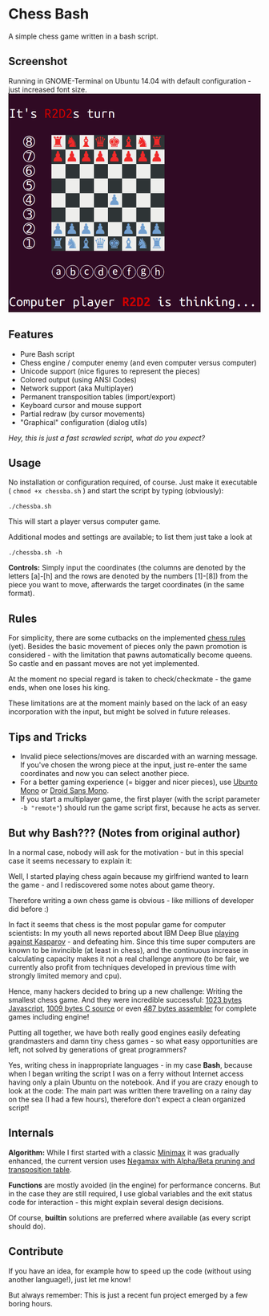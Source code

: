 Chess Bash
==========
A simple chess game written in a bash script.

Screenshot
----------
Running in GNOME-Terminal on Ubuntu 14.04 with default configuration - just increased font size.
![ChessBa.sh in action](screenshot.png?raw=true)

Features
--------
  * Pure Bash script
  * Chess engine / computer enemy (and even computer versus computer)
  * Unicode support (nice figures to represent the pieces)
  * Colored output (using ANSI Codes)
  * Network support (aka Multiplayer)
  * Permanent transposition tables (import/export)
  * Keyboard cursor and mouse support
  * Partial redraw (by cursor movements)
  * "Graphical" configuration (dialog utils)

*Hey, this is just a fast scrawled script, what do you expect?*


Usage
-----
No installation or configuration required, of course.
Just make it executable ( `chmod +x chessba.sh` ) and start the script by typing (obviously):

    ./chessba.sh

This will start a player versus computer game.

Additional modes and settings are available; to list them just take a look at

    ./chessba.sh -h

**Controls:** Simply input the coordinates (the columns are denoted by the letters [a]-[h] and the rows are denoted by the numbers [1]-[8]) from the piece you want to move, afterwards the target coordinates (in the same format).


Rules
-----
For simplicity, there are some cutbacks on the implemented [chess rules](http://en.wikipedia.org/wiki/Rules_of_chess) (yet).
Besides the basic movement of pieces only the pawn promotion is considered - with the limitation that pawns automatically become queens. So castle and en passant moves are not yet implemented.

At the moment no special regard is taken to check/checkmate - the game ends, when one loses his king.

These limitations are at the moment mainly based on the lack of an easy incorporation with the input, but might be solved in future releases.


Tips and Tricks
---------------
  * Invalid piece selections/moves are discarded with an warning message. If you've chosen the wrong piece at the input, just re-enter the same coordinates and now you can select another piece.
  * For a better gaming experience (= bigger and nicer pieces), use [Ubunto Mono](http://font.ubuntu.com/#charset-mono-regular) or [Droid Sans Mono](http://www.droidfonts.com/info/droid-sans-mono-fonts/).
  * If you start a multiplayer game, the first player (with the script parameter `-b "remote"`) should run the game script first, because he acts as server.


But why Bash??? (Notes from original author)
---------------
In a normal case, nobody will ask for the motivation - but in this special case it seems necessary to explain it:

Well, I started playing chess again because my girlfriend wanted to learn the game - and I rediscovered some notes about game theory.

Therefore writing a own chess game is obvious - like millions of developer did before :)

In fact it seems that chess is the most popular game for computer scientists:
In my youth all news reported about IBM Deep Blue [playing against Kasparov](http://en.wikipedia.org/wiki/Deep_Blue_versus_Garry_Kasparov) - and defeating him. Since this time super computers are known to be invincible (at least in chess), and the continuous increase in calculating capacity makes it not a real challenge anymore (to be fair, we currently also profit from techniques developed in previous time with strongly limited memory and cpu).

Hence, many hackers decided to bring up a new challenge: Writing the smallest chess game. And they were incredible successful:
[1023 bytes Javascript](http://js1k.com/2010-first/demo/750),
[1009 bytes C source](http://nanochess.org/chess3.html)
or even [487 bytes assembler](
http://www.pouet.net/prod.php?which=64962) for complete games including engine!

Putting all together, we have both really good engines easily defeating grandmasters and damn tiny chess games - so what easy opportunities are left, not solved by generations of great programmers?

Yes, writing chess in inappropriate languages - in my case **Bash**, because when I began writing the script I was on a ferry without Internet access having only a plain Ubuntu on the notebook.
And if you are crazy enough to look at the code: The main part was written there travelling on a rainy day on the sea (I had a few hours), therefore don't expect a clean organized script!


Internals
---------
**Algorithm:**
While I first started with a classic [Minimax](http://en.wikipedia.org/wiki/Minimax) it was gradually enhanced, the current version uses [Negamax with Alpha/Beta pruning and transposition table](http://en.wikipedia.org/wiki/Negamax#NegaMax_with_Alpha_Beta_Pruning_and_Transposition_Tables).

**Functions** are mostly avoided (in the engine) for performance concerns. But in the case they are still required, I use global variables and the exit status code for interaction - this might explain several design decisions.

Of course, **builtin** solutions are preferred where available (as every script should do).


Contribute
----------
If you have an idea, for example how to speed up the code (without using another language!), just let me know!

But always remember: This is just a recent fun project emerged by a few boring hours.
